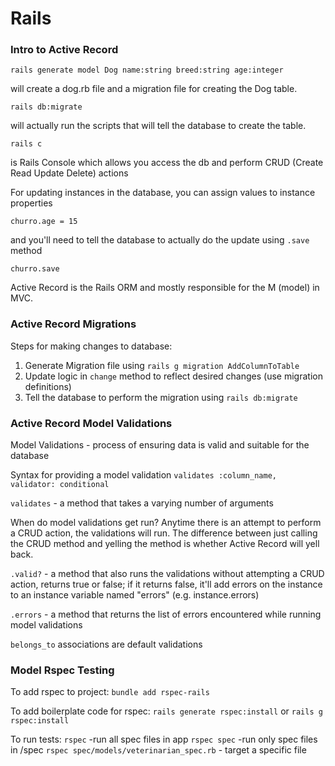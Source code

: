 # Rails

### Intro to Active Record

    rails generate model Dog name:string breed:string age:integer

will create a dog.rb file and a migration file for creating the Dog table.

    rails db:migrate
will actually run the scripts that will tell the database to create the table.

    rails c
 is Rails Console which allows you access the db and perform CRUD (Create Read Update Delete) actions
 
 For updating instances in the database, you can assign values to instance properties
 

    churro.age = 15
and you'll need to tell the database to actually do the update using `.save` method

    churro.save

Active Record is the Rails ORM and mostly responsible for the M (model) in MVC.


### Active Record Migrations

Steps for making changes to database:
1. Generate Migration file using `rails g migration AddColumnToTable`
2. Update logic in `change` method to reflect desired changes (use migration definitions)
3. Tell the database to perform the migration using `rails db:migrate`

### Active Record Model Validations

Model Validations - process of ensuring data is valid and suitable for the database

Syntax for providing a model validation
`validates :column_name, validator: conditional`

`validates` - a method that takes a varying number of arguments

When do model validations get run?
Anytime there is an attempt to perform a CRUD action, the validations will run.
The difference between just calling the CRUD method and yelling the method is whether Active Record will yell back.

`.valid?` - a method that also runs the validations without attempting a CRUD action, returns true or false;
if it returns false, it'll add errors on the instance to an instance variable named "errors" (e.g.   instance.errors)

`.errors` - a method that returns the list of errors encountered while running model validations

`belongs_to` associations are default validations

### Model Rspec Testing
To add rspec to project:
`bundle add rspec-rails`

To add boilerplate code for rspec:
`rails generate rspec:install` or
`rails g rspec:install`

To run tests:
`rspec` -run all spec files in app
`rspec spec` -run only spec files in /spec
`rspec spec/models/veterinarian_spec.rb` - target a specific file